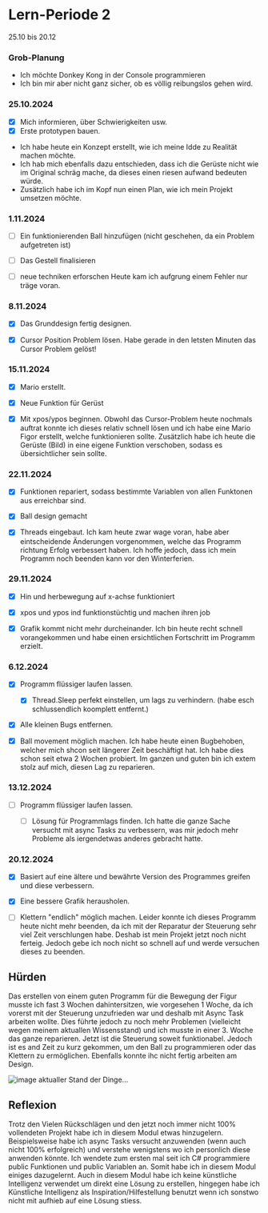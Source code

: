# Lern-Periode 2


25.10 bis 20.12


### Grob-Planung
- Ich möchte Donkey Kong in der Console programmieren
- Ich bin mir aber nicht ganz sicher, ob es völlig reibungslos gehen wird.


### 25.10.2024
- [x] Mich informieren, über Schwierigkeiten usw.
- [x] Erste prototypen bauen.
- Ich habe heute ein Konzept erstellt, wie ich meine Idde zu Realität machen möchte.
- Ich hab mich ebenfalls dazu entschieden, dass ich die Gerüste nicht wie im Original schräg mache, da dieses einen riesen aufwand bedeuten würde.
- Zusätzlich habe ich im Kopf nun einen Plan, wie ich mein Projekt umsetzen möchte.


###  1.11.2024
- [ ] Ein funktionierenden Ball hinzufügen (nicht geschehen, da ein Problem aufgetreten ist)
- [ ] Das Gestell finalisieren
- [ ] neue techniken erforschen
Heute kam ich aufgrung einem Fehler nur träge voran.


### 8.11.2024
- [x] Das Grunddesign fertig designen.
- [x] Cursor Position Problem lösen.
Habe gerade in den letsten Minuten das Cursor Problem gelöst!


### 15.11.2024
- [x] Mario erstellt.
- [x] Neue Funktion für Gerüst
- [x] Mit xpos/ypos beginnen.
Obwohl das Cursor-Problem heute nochmals auftrat konnte ich dieses relativ schnell lösen und ich habe eine Mario Figor erstellt, welche funktionieren sollte. Zusätzlich habe ich heute die Gerüste (Bild) in eine eigene Funktion verschoben, sodass es übersichtlicher sein sollte.


### 22.11.2024
- [x] Funktionen repariert, sodass bestimmte Variablen von allen Funktonen aus erreichbar sind.
- [x] Ball design gemacht
- [x] Threads eingebaut.
Ich kam heute zwar wage voran, habe aber eintscheidende Änderungen vorgenommen, welche das Programm richtung Erfolg verbessert haben. Ich hoffe jedoch, dass ich mein Programm noch beenden kann vor den Winterferien.


### 29.11.2024
- [x] Hin und herbewegung auf x-achse funktioniert
- [x] xpos und ypos ind funktionstüchtig und machen ihren job
- [x] Grafik kommt nicht mehr durcheinander.
Ich bin heute recht schnell vorangekommen und habe einen ersichtlichen Fortschritt im Programm erzielt.  


### 6.12.2024
- [x] Programm flüssiger laufen lassen.
  - [x] Thread.Sleep perfekt einstellen, um lags zu verhindern. (habe esch schlussendlich koomplett entfernt.)
- [x] Alle kleinen Bugs entfernen.
- [x] Ball movement möglich machen.
Ich habe heute einen Bugbehoben, welcher mich shcon seit längerer Zeit beschäftigt hat. Ich habe dies schon seit etwa 2 Wochen probiert. Im ganzen und guten bin ich extem stolz auf mich, diesen Lag zu reparieren.


### 13.12.2024
- [ ] Programm flüssiger laufen lassen.
  - [ ] Lösung für Programmlags finden.
Ich hatte die ganze Sache versucht mit async Tasks zu verbessern, was mir jedoch mehr Probleme als iergendetwas anderes gebracht hatte.


### 20.12.2024
- [x] Basiert auf eine ältere und bewährte Version des Programmes greifen und diese verbessern.
- [x] Eine bessere Grafik herausholen.
- [ ] Klettern "endlich" möglich machen.
Leider konnte ich dieses Programm heute nicht mehr beenden, da ich mit der Reparatur der Steuerung sehr viel Zeit verschlungen habe. Deshab ist mein Projekt jetzt noch nicht ferteig. Jedoch gebe ich noch nicht so schnell auf und werde versuchen dieses zu beenden.


## Hürden
Das erstellen von einem guten Programm für die Bewegung der Figur musste ich fast 3 Wochen dahintersitzen, wie vorgesehen 1 Woche, da ich vorerst mit der Steuerung unzufrieden war und deshalb mit Async Task arbeiten wollte. Dies führte jedoch zu noch mehr Problemen (vielleicht wegen meinem aktuallen Wissensstand) und ich musste in einer 3. Woche das ganze reparieren. Jetzt ist die Steuerung soweit funktionabel. Jedoch ist es and Zeit zu kurz gekommen, um den Ball zu programmieren oder das Klettern zu ermöglichen. Ebenfalls konnte ihc nicht fertig arbeiten am Design.


![image](https://github.com/user-attachments/assets/b7bf59c5-c404-4a17-b714-50d17c525e38)
aktualler Stand der Dinge...


## Reflexion
Trotz den Vielen Rückschlägen und den jetzt noch immer nicht 100% vollendeten Projekt habe ich in diesem Modul etwas hinzugelern. Beispielsweise habe ich async Tasks versucht anzuwenden (wenn auch nicht 100% erfolgreich) und verstehe wenigstens wo ich personlich diese anwenden könnte. Ich wendete zum ersten mal seit ich C# programmiere public Funktionen und public Variablen an. Somit habe ich in diesem Modul einiges dazugelernt. Auch in diesem Modul habe ich keine künstliche Intelligenz verwendet um direkt eine Lösung zu erstellen, hingegen habe ich Künstliche Intelligenz als Inspiration/Hilfestellung benutzt wenn ich sonstwo nicht mit aufhieb auf eine Lösung stiess.
